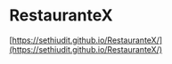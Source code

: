# RestauranteX
[https://sethiudit.github.io/RestauranteX/](https://sethiudit.github.io/RestauranteX/)
